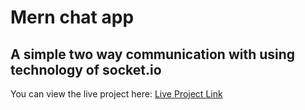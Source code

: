# Mern chat app 
## A simple two way communication with using technology of socket.io 

You can view the live project here: [Live Project Link](https://chatmeapps.netlify.app/)

